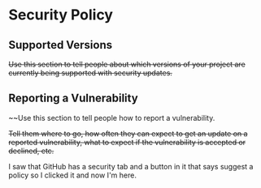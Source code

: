 # Security Policy

## Supported Versions

~~Use this section to tell people about which versions of your project are
currently being supported with security updates.~~

## Reporting a Vulnerability

~~Use this section to tell people how to report a vulnerability.

~~Tell them where to go, how often they can expect to get an update on a
reported vulnerability, what to expect if the vulnerability is accepted or
declined, etc.~~

I saw that GitHub has a security tab and a button in it that says suggest a policy so I clicked it and now I'm here.
